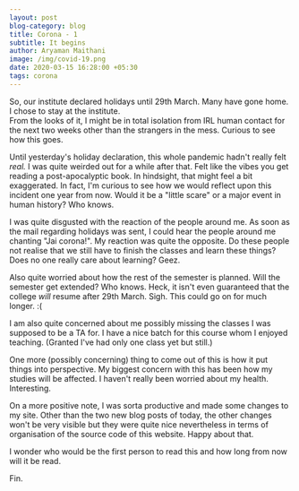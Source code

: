 ```yaml
---
layout: post
blog-category: blog
title: Corona - 1
subtitle: It begins
author: Aryaman Maithani
image: /img/covid-19.png
date: 2020-03-15 16:28:00 +05:30
tags: corona
---
```


So, our institute declared holidays until 29th March. Many have gone home. I chose to stay at the institute.  
From the looks of it, I might be in total isolation from IRL human contact for the next two weeks other than the strangers in the mess. Curious to see how this goes.

Until yesterday's holiday declaration, this whole pandemic hadn't really felt _real._ I was quite weirded out for a while after that. Felt like the vibes you get reading a post-apocalyptic book. In hindsight, that might feel a bit exaggerated. In fact, I'm curious to see how we would reflect upon this incident one year from now. Would it be a "little scare" or a major event in human history? Who knows.

I was quite disgusted with the reaction of the people around me. As soon as the mail regarding holidays was sent, I could hear the people around me chanting "Jai corona!". My reaction was quite the opposite. Do these people not realise that we still have to finish the classes and learn these things? Does no one really care about learning? Geez.  

Also quite worried about how the rest of the semester is planned. Will the semester get extended? Who knows. Heck, it isn't even guaranteed that the college _will_ resume after 29th March. Sigh. This could go on for much longer. :(  

I am also quite concerned about me possibly missing the classes I was supposed to be a TA for. I have a nice batch for this course whom I enjoyed teaching. (Granted I've had only one class yet but still.)  
  
One more (possibly concerning) thing to come out of this is how it put things into perspective. My biggest concern with this has been how my studies will be affected. I haven't really been worried about my health. Interesting.  

On a more positive note, I was sorta productive and made some changes to my site. Other than the two new blog posts of today, the other changes won't be very visible but they were quite nice nevertheless in terms of organisation of the source code of this website. Happy about that.  

I wonder who would be the first person to read this and how long from now will it be read.  
  
Fin.